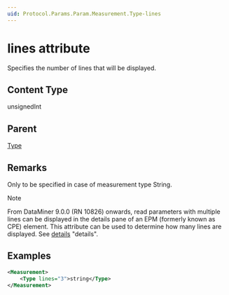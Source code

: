 ```yaml
---
uid: Protocol.Params.Param.Measurement.Type-lines
---
```


# lines attribute

Specifies the number of lines that will be displayed.

## Content Type

unsignedInt

## Parent

[Type](xref:Protocol.Params.Param.Measurement.Type)

## Remarks

Only to be specified in case of measurement type String.

> [!NOTE]
> From DataMiner 9.0.0 (RN 10826) onwards, read parameters with multiple lines can be displayed in the details pane of an EPM (formerly known as CPE) element. This attribute can be used to determine how many lines are displayed. See [details](xref:Protocol.Chains.Chain.Field-options#details) "details".

## Examples

```xml
<Measurement>
    <Type lines="3">string</Type>
</Measurement>
```
